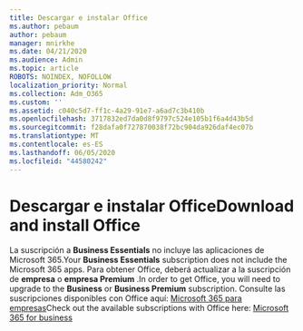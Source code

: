 ```yaml
---
title: Descargar e instalar Office
ms.author: pebaum
author: pebaum
manager: mnirkhe
ms.date: 04/21/2020
ms.audience: Admin
ms.topic: article
ROBOTS: NOINDEX, NOFOLLOW
localization_priority: Normal
ms.collection: Adm_O365
ms.custom: ''
ms.assetid: c040c5d7-ff1c-4a29-91e7-a6ad7c3b410b
ms.openlocfilehash: 3717832ed7da0d8f9797c524e105b1f6a4d43b5d
ms.sourcegitcommit: f28dafa0f727870038f72bc904da926daf4ec07b
ms.translationtype: MT
ms.contentlocale: es-ES
ms.lasthandoff: 06/05/2020
ms.locfileid: "44580242"
---
```

# <a name="download-and-install-office"></a><span data-ttu-id="98951-102">Descargar e instalar Office</span><span class="sxs-lookup"><span data-stu-id="98951-102">Download and install Office</span></span>

<span data-ttu-id="98951-103">La suscripción a **Business Essentials** no incluye las aplicaciones de Microsoft 365.</span><span class="sxs-lookup"><span data-stu-id="98951-103">Your **Business Essentials** subscription does not include the Microsoft 365 apps.</span></span> <span data-ttu-id="98951-104">Para obtener Office, deberá actualizar a la suscripción de **empresa** o **empresa Premium** .</span><span class="sxs-lookup"><span data-stu-id="98951-104">In order to get Office, you will need to upgrade to the **Business** or **Business Premium** subscription.</span></span> <span data-ttu-id="98951-105">Consulte las suscripciones disponibles con Office aquí: [Microsoft 365 para empresas](https://products.office.com/compare-all-microsoft-office-products?tab=2)</span><span class="sxs-lookup"><span data-stu-id="98951-105">Check out the available subscriptions with Office here: [Microsoft 365 for business](https://products.office.com/compare-all-microsoft-office-products?tab=2)</span></span>
  

